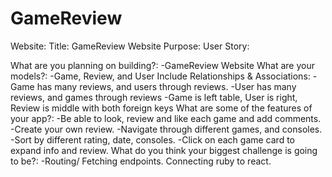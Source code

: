 # GameReview

  Website:
  Title: GameReview Website
  Purpose:
  User Story:

What are you planning on building?:
    -GameReview Website
What are your models?:
    -Game, Review, and User
Include Relationships & Associations:
    -Game has many reviews, and users through reviews.
    -User has many reviews, and games through reviews
    -Game is left table, User is right, Review is middle with both foreign keys
What are some of the features of your app?:
    -Be able to look, review and like each game and add comments.
    -Create your own review.
    -Navigate through different games, and consoles.
    -Sort by different rating, date, consoles.
    -Click on each game card to expand info and review.
What do you think your biggest challenge is going to be?:
    -Routing/ Fetching endpoints. Connecting ruby to react.
